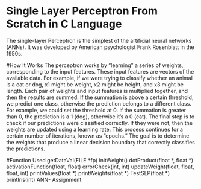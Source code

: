 # Single Layer Perceptron From Scratch in C Language
The single-layer Perceptron is the simplest of the artificial neural networks (ANNs). It was developed by American psychologist Frank Rosenblatt in the 1950s.

#How It Works
The perceptron works by “learning” a series of weights, corresponding to the input features. These input features are vectors of the available data. For example, if we were trying to classify whether an animal is a cat or dog, x1 might be weight, x2 might be height, and x3 might be length. Each pair of weights and input features is multiplied together, and then the results are summed. If the summation is above a certain threshold, we predict one class, otherwise the prediction belongs to a different class. For example, we could set the threshold at 0. If the summation is greater than 0, the prediction is a 1 (dog), otherwise it’s a 0 (cat).
The final step is to check if our predictions were classified correctly. If they were not, then the weights are updated using a learning rate. This process continues for a certain number of iterations, known as “epochs.” The goal is to determine the weights that produce a linear decision boundary that correctly classifies the predictions.

#Function Used
getDataVal(FILE *fp)
initWeight()
dotProduct(float *, float *)
activationFunction(float, float)
errorCheck(int, int)
updateWeight(float, float, float, int)
printValues(float *)
printWeights(float *)
TestSLP(float *)
printIris(int)
ANN- Assignment
